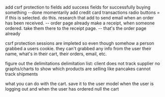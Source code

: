 add csrf protection to fields
add success fields for successfully buying something --done
momentarily add credit card transactions
radio buttons = if this is selected. do this. research that
add to send email when an order has been received. -- order page already
make a receipt, when someone ordered. take them there to the receipt page. -- that's the order page already

csrf protection
sessions are impleted so even though somehow a person grabbed a users cookie.
they can't grabbed any info from the user their name, what's in their cart, their orders, email, etc.

figure out the delimitations
delimitation list:
client does not track supplier
no graphs/charts to show which products are selling like pancakes
cannot track shipments



what you can do with the cart.
save it to the user model  when the user is logging out and when the user has ordered null the cart